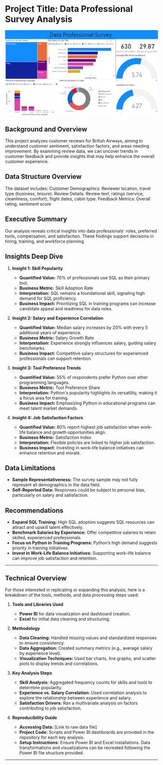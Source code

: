 # Project Title: Data Professional Survey Analysis
![Project Overview Graphic](https://github.com/PrathamAnalytics/Data-Professional-Survey-Power-BI-Project/blob/main/Image.png?raw=true)  
## Background and Overview
This project analyzes customer reviews for British Airways, aiming to understand customer sentiment, satisfaction factors, and areas needing improvement. By examining review data, we can uncover trends in customer feedback and provide insights that may help enhance the overall customer experience.
## Data Structure Overview
The dataset includes:
Customer Demographics: Reviewer location, travel type (business, leisure).
Review Details: Review text, ratings (service, cleanliness, comfort), flight dates, cabin type.
Feedback Metrics: Overall rating, sentiment score

## Executive Summary
Our analysis reveals critical insights into data professionals' roles, preferred tools, compensation, and satisfaction. These findings support decisions in hiring, training, and workforce planning.

## Insights Deep Dive

1. **Insight 1: Skill Popularity**   
   - **Quantified Value:** 70% of professionals use SQL as their primary tool.
   - **Business Metric:** Skill Adoption Rate
   - **Interpretation:** SQL remains a foundational skill, signaling high demand for SQL proficiency.
   - **Business Impact:** Prioritizing SQL in training programs can increase candidate appeal and readiness for data roles.

2. **Insight 2: Salary and Experience Correlation**   
   - **Quantified Value:** Median salary increases by 20% with every 5 additional years of experience.
   - **Business Metric:** Salary Growth Rate
   - **Interpretation:** Experience strongly influences salary, guiding salary benchmarks.
   - **Business Impact:** Competitive salary structures for experienced professionals can support retention.

3. **Insight 3: Tool Preference Trends**  
   - **Quantified Value:** 55% of respondents prefer Python over other programming languages.
   - **Business Metric:** Tool Preference Share
   - **Interpretation:** Python's popularity highlights its versatility, making it a focus area for training.
   - **Business Impact:** Emphasizing Python in educational programs can meet talent market demands.

4. **Insight 4: Job Satisfaction Factors**  
   - **Quantified Value:** 80% report highest job satisfaction when work-life balance and growth opportunities align.
   - **Business Metric:** Satisfaction Index
   - **Interpretation:** Flexible policies are linked to higher job satisfaction.
   - **Business Impact:** Investing in work-life balance initiatives can enhance retention and morale.

## Data Limitations
- **Sample Representativeness:** The survey sample may not fully represent all demographics in the data field.
- **Self-Reported Data:** Responses could be subject to personal bias, particularly on salary and satisfaction.

## Recommendations
- **Expand SQL Training:** High SQL adoption suggests SQL resources can attract and upskill talent effectively.
- **Benchmark Salaries by Experience:** Offer competitive salaries to retain skilled, experienced professionals.
- **Focus on Python in Training Programs:** Python’s high demand suggests priority in training initiatives.
- **Invest in Work-Life Balance Initiatives:** Supporting work-life balance can improve job satisfaction and retention.

---

## Technical Overview
For those interested in replicating or expanding this analysis, here is a breakdown of the tools, methods, and data processing steps used:

1. **Tools and Libraries Used**  
   - **Power BI** for data visualization and dashboard creation.
   - **Excel** for initial data cleaning and structuring.

2. **Methodology**
   - **Data Cleaning:** Handled missing values and standardized responses to ensure consistency.
   - **Data Aggregation:** Created summary metrics (e.g., average salary by experience level).
   - **Visualization Techniques:** Used bar charts, line graphs, and scatter plots to display trends and correlations.

3. **Key Analysis Steps**  
   - **Skill Analysis:** Aggregated frequency counts for skills and tools to determine popularity.
   - **Experience vs. Salary Correlation:** Used correlation analysis to explore the relationship between experience and salary.
   - **Satisfaction Drivers:** Ran a multivariate analysis on factors contributing to job satisfaction.

4. **Reproducibility Guide**
   - **Accessing Data:** [Link to raw data file]  
   - **Project Code:** Scripts and Power BI dashboards are provided in the repository for each key analysis.
   - **Setup Instructions:** Ensure Power BI and Excel installations. Data transformations and visualizations can be recreated following the Power BI file structure provided.

---



